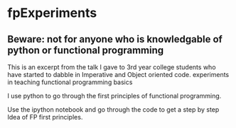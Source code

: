 # fpExperiments

## Beware: not for anyone who is knowledgable of python or functional programming

This is an excerpt from the talk I gave to 3rd year college students who have started to dabble in Imperative and Object oriented code.
experiments in teaching functional programming basics

I use python to go through the first principles of functional programming.

Use the ipython notebook and go through the code to get a step by step Idea of FP first principles.
